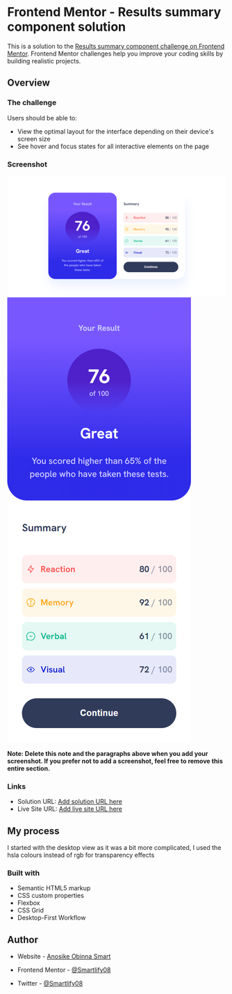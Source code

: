# Frontend Mentor - Results summary component solution

This is a solution to the [Results summary component challenge on Frontend Mentor](https://www.frontendmentor.io/challenges/results-summary-component-CE_K6s0maV). Frontend Mentor challenges help you improve your coding skills by building realistic projects. 



## Overview

### The challenge

Users should be able to:

- View the optimal layout for the interface depending on their device's screen size
- See hover and focus states for all interactive elements on the page

### Screenshot

![](./screenshots/Desktop%20View.png)
![](./screenshots/Mobile%20View.png)


**Note: Delete this note and the paragraphs above when you add your screenshot. If you prefer not to add a screenshot, feel free to remove this entire section.**

### Links

- Solution URL: [Add solution URL here](https://www.frontendmentor.io/solutions/responsive-results-summary-card-xgvUjzqtE-)
- Live Site URL: [Add live site URL here](https://summary-cards.netlify.app/)

## My process
 I started with the desktop view as it was a bit more complicated, I used the hsla colours instead of rgb for transparency effects

### Built with

- Semantic HTML5 markup
- CSS custom properties
- Flexbox
- CSS Grid
- Desktop-First Workflow










## Author

- Website - [Anosike Obinna Smart](https://superb-pony-63b1e3.netlify.app/)

- Frontend Mentor - [@Smartlify08](https://www.frontendmentor.io/profile/yourusername)

- Twitter - [@Smartlify08](https://www.twitter.com/Smartlify08)





